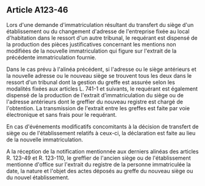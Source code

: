 Article A123-46
----
Lors d'une demande d'immatriculation résultant du transfert du siège d'un
établissement ou du changement d'adresse de l'entreprise fixée au local
d'habitation dans le ressort d'un autre tribunal, le requérant est dispensé de
la production des pièces justificatives concernant les mentions non modifiées de
la nouvelle immatriculation qui figure sur l'extrait de la précédente
immatriculation fournie.

Dans le cas prévu à l'alinéa précédent, si l'adresse ou le siège antérieurs et
la nouvelle adresse ou le nouveau siège se trouvent tous les deux dans le
ressort d'un tribunal dont la gestion du greffe est assurée selon les modalités
fixées aux articles L. 741-1 et suivants, le requérant est également dispensé de
la production de l'extrait d'immatriculation du siège ou de l'adresse antérieurs
dont le greffier du nouveau registre est chargé de l'obtention. La transmission
de l'extrait entre les greffes est faite par voie électronique et sans frais
pour le requérant.

En cas d'événements modificatifs concomitants à la décision de transfert de
siège ou de l'établissement relatifs à ceux-ci, la déclaration est faite au lieu
de la nouvelle immatriculation.

A la réception de la notification mentionnée aux derniers alinéas des articles
R. 123-49 et R. 123-110, le greffier de l'ancien siège ou de l'établissement
mentionne d'office sur l'extrait du registre de la personne immatriculée la
date, la nature et l'objet des actes déposés au greffe du nouveau siège ou du
nouvel établissement.
